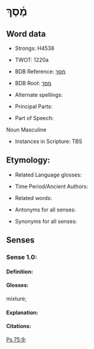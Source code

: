 # מֶ֫סֶךְ

<!-- Status: S2="NeedsEdits" -->
<!-- Lexica used for edits:   -->

## Word data

* Strongs: H4538

* TWOT: 1220a

* BDB Reference: [מֶ֫סֶךְ](rc://en/bdb/dict/m.cr.ab)

* BDB Root: [מסך](rc://en/bdb/dict/m.cr.aa)

* Alternate spellings:

* Principal Parts:

* Part of Speech:

Noun Masculine 

* Instances in Scripture: TBS

## Etymology:

* Related Language glosses:

* Time Period/Ancient Authors:

* Related words:

* Antonyms for all senses:

* Synonyms for all senses:

## Senses

### Sense 1.0:

#### Definition:

#### Glosses:

mixture; 

#### Explanation:

#### Citations:

[Ps 75:9](rc://he/uhb/book/psa/75/9); 

